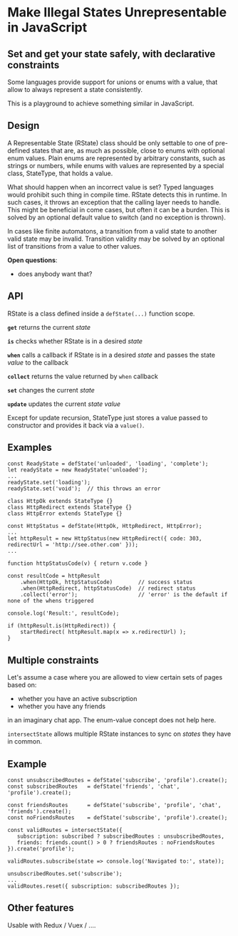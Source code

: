 Make Illegal States Unrepresentable in JavaScript
=================================================

Set and get your state safely, with declarative constraints
-----------------------------------------------------------

Some languages provide support for unions or enums with a value,
that allow to always represent a state consistently.

This is a playground to achieve something similar in JavaScript.

Design
------

A Representable State (RState) class should be only settable to one of pre-defined
states that are, as much as possible, close to enums with optional enum values.
Plain enums are represented by arbitrary constants, such as strings or numbers,
while enums with values are represented by a special class, StateType,
that holds a value.

What should happen when an incorrect value is set? Typed languages would prohibit such thing in compile time.
RState detects this in runtime. In such cases, it throws an exception that the calling layer needs to handle.
This might be beneficial in come cases, but often it can be a burden. This is solved by an optional
default value to switch (and no exception is thrown).

In cases like finite automatons, a transition from a valid state to another valid state may be invalid.
Transition validity may be solved by an optional list of transitions from a value to other values.

**Open questions**:

* does anybody want that?

API
---

RState is a class defined inside a `defState(...)` function scope.

**`get`** returns the current _state_

**`is`** checks whether RState is in a desired _state_

**`when`** calls a callback if RState is in a desired _state_ and passes the state _value_ to the callback

**`collect`** returns the value returned by `when` callback

**`set`** changes the current _state_

**`update`** updates the current _state_ _value_


Except for update recursion, StateType just stores a value passed to constructor and provides it back via a `value()`.


Examples
--------

```
const ReadyState = defState('unloaded', 'loading', 'complete');
let readyState = new ReadyState('unloaded');
...
readyState.set('loading');
readyState.set('void');  // this throws an error
```

```
class HttpOk extends StateType {}
class HttpRedirect extends StateType {}
class HttpError extends StateType {}

const HttpStatus = defState(HttpOk, HttpRedirect, HttpError);
...
let httpResult = new HttpStatus(new HttpRedirect({ code: 303, redirectUrl = 'http://see.other.com' }));
...

function httpStatusCode(v) { return v.code }

const resultCode = httpResult
    .when(HttpOk, httpStatusCode)        // success status
    .when(HttpRedirect, httpStatusCode)  // redirect status
    .collect('error');                   // 'error' is the default if none of the whens triggered

console.log('Result:', resultCode);

if (httpResult.is(HttpRedirect)) {
    startRedirect( httpResult.map(x => x.redirectUrl) );
}
```

Multiple constraints
--------------------

Let's assume a case where you are allowed to view certain sets of pages based on:

* whether you have an active subscription
* whether you have any friends

in an imaginary chat app. The enum-value concept does not help here.

`intersectState` allows multiple RState instances to sync on _states_ they have in common.

Example
-------

```
const unsubscribedRoutes = defState('subscribe', 'profile').create();
const subscribedRoutes   = defState('friends', 'chat', 'profile').create();

const friendsRoutes      = defState('subscribe', 'profile', 'chat', 'friends').create();
const noFriendsRoutes    = defState('subscribe', 'profile').create();

const validRoutes = intersectState({
   subscription: subscribed ? subscribedRoutes : unsubscribedRoutes,
   friends: friends.count() > 0 ? friendsRoutes : noFriendsRoutes
}).create('profile');

validRoutes.subscribe(state => console.log('Navigated to:', state));

unsubscribedRoutes.set('subscribe');
...
validRoutes.reset({ subscription: subscribedRoutes });
```

Other features
-----------

Usable with Redux / Vuex / ....
